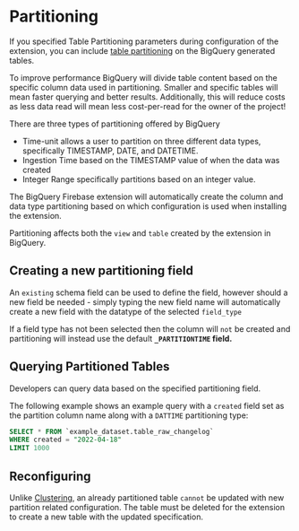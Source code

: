 # Partitioning

If you specified Table Partitioning parameters during configuration of the extension, you can include [table partitioning](https://cloud.google.com/bigquery/docs/partitioned-tables) on the BigQuery generated tables.

To improve performance BigQuery will divide table content based on the specific column data used in partitioning. Smaller and specific tables will mean faster querying and better results. Additionally, this will reduce costs as less data read will mean less cost-per-read for the owner of the project!

There are three types of partitioning offered by BigQuery

- Time-unit allows a user to partition on three different data types, specifically TIMESTAMP, DATE, and DATETIME.
- Ingestion Time based on the TIMESTAMP value of when the data was created
- Integer Range specifically partitions based on an integer value.

The BigQuery Firebase extension will automatically create the column and data type partitioning based on which configuration is used when installing the extension.

Partitioning affects both the `view` and `table` created by the extension in BigQuery.

## Creating a new partitioning field

An `existing` schema field can be used to define the field, however should a new field be needed - simply typing the new field name will automatically create a new field with the datatype of the selected `field_type`

If a field type has not been selected then the column will `not` be created and partitioning will instead use the default **`_PARTITIONTIME` field.**

## Querying Partitioned Tables

Developers can query data based on the specified partitioning field.

The following example shows an example query with a `created` field set as the partition column name along with a `DATTIME` partitioning type:

```sql
SELECT * FROM `example_dataset.table_raw_changelog` 
WHERE created = "2022-04-18" 
LIMIT 1000
```

## Reconfiguring

Unlike [Clustering](https://www.notion.so/Clustering-998244364c6a46b5951133af87fd17fd), an already partitioned table `cannot` be updated with new partition related configuration. The table must be deleted for the extension to create a new table with the updated specification.

